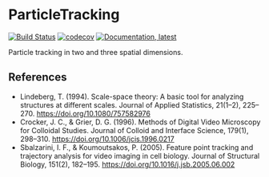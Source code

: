 # ParticleTracking

[![Build Status](https://github.com/mastrof/ParticleTracking.jl/workflows/CI/badge.svg)](https://github.com/mastrof/ParticleTracking.jl/actions)
[![codecov](https://codecov.io/gh/mastrof/ParticleTracking.jl/branch/main/graphs/badge.svg)](https://codecov.io/gh/mastrof/ParticleTracking.jl)
[![Documentation, latest](https://img.shields.io/badge/docs-latest-blue.svg)](https://mastrof.github.io/ParticleTracking.jl/dev/)

Particle tracking in two and three spatial dimensions.

## References
- Lindeberg, T. (1994). Scale-space theory: A basic tool for analyzing structures at different scales. Journal of Applied Statistics, 21(1–2), 225–270. https://doi.org/10.1080/757582976
- Crocker, J. C., & Grier, D. G. (1996). Methods of Digital Video Microscopy for Colloidal Studies. Journal of Colloid and Interface Science, 179(1), 298–310. https://doi.org/10.1006/jcis.1996.0217
- Sbalzarini, I. F., & Koumoutsakos, P. (2005). Feature point tracking and trajectory analysis for video imaging in cell biology. Journal of Structural Biology, 151(2), 182–195. https://doi.org/10.1016/j.jsb.2005.06.002

